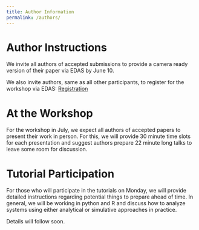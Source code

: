 ```yaml
---
title: Author Information
permalink: /authors/
---
```


# Author Instructions

We invite all authors of accepted submissions to provide a camera ready version of their paper via EDAS by June 10.

We also invite authors, same as all other participants, to register for the workshop via EDAS: [Registration](https://edas.info/r29362)

# At the Workshop

For the workshop in July, we expect all authors of accepted papers to present their work in person. For this, we will provide 30 minute time slots for each presentation and suggest authors prepare 22 minute long talks to leave some room for discussion.

# Tutorial Participation

For those who will participate in the tutorials on Monday, we will provide detailed instructions regarding potential things to prepare ahead of time. In general, we will be working in python and R and discuss how to analyze systems using either analytical or simulative approaches in practice.

Details will follow soon.